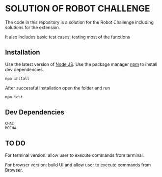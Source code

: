 # SOLUTION OF ROBOT CHALLENGE

The code in this repository is a solution for the Robot Challenge including solutions for the extension.

It also includes basic test cases, testing most of the functions

## Installation

Use the latest version of [Node JS](https://nodejs.org/en/).
Use the package manager [npm](https://docs.npmjs.com/cli/v6/commands/npm-install) to install dev dependencies.

```bash
npm install
```

After successful installation open the folder and run

```bash
npm test
```

## Dev Dependencies

```python
CHAI
MOCHA
```

## TO DO

For terminal version: allow user to execute commands from terminal.

For browser version: build UI and allow user to execute commands from Browser.
